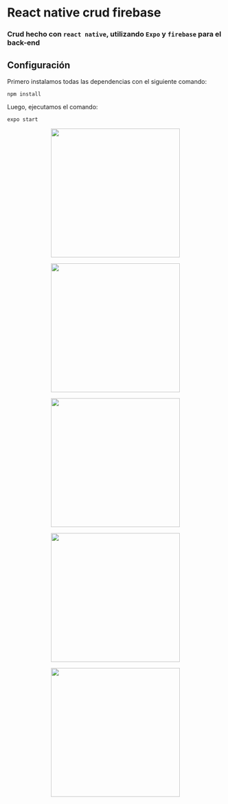 # React native crud firebase

### Crud hecho con `react native`, utilizando `Expo` y `firebase` para el back-end

## Configuración

Primero instalamos todas las dependencias con el siguiente comando:
``` 
npm install
```

Luego, ejecutamos el comando:
```
expo start
```
<p align="center">
  <img src="https://user-images.githubusercontent.com/65865555/113342645-1ddbdd80-9305-11eb-8f14-6b321e3ad5d8.jpg" width="300">
</p>

<p align="center">
  <img src="https://user-images.githubusercontent.com/65865555/113343128-c68a3d00-9305-11eb-8ee9-2fcc4450e054.jpg" width="300">
</p>

<p align="center">
  <img src="https://user-images.githubusercontent.com/65865555/113343189-de61c100-9305-11eb-9752-898faec79b31.jpg" width="300">
</p>

<p align="center">
  <img src="https://user-images.githubusercontent.com/65865555/113343258-f6d1db80-9305-11eb-98ac-c6cd3722170e.jpg" width="300">
</p>

<p align="center">
  <img src="https://user-images.githubusercontent.com/65865555/113343290-07825180-9306-11eb-854c-8ed5d86993c9.jpg" width="300">
</p>
